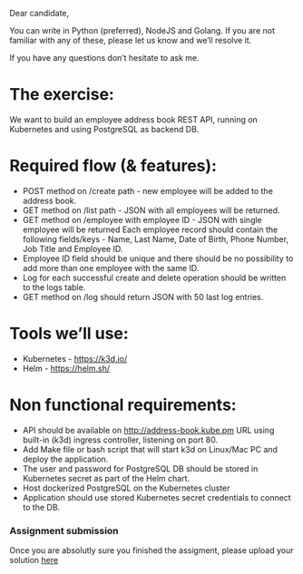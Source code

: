 Dear candidate,

You can write in Python (preferred), NodeJS and Golang. If you are not familiar with any of these, please let us know and we’ll resolve it.

If you have any questions don’t hesitate to ask me.

# The exercise:
We want to build an employee address book REST API, running on Kubernetes and using PostgreSQL as backend DB.

# Required flow (& features):
- POST method on /create path - new employee will be added to the address book.
- GET method on /list path - JSON with all employees will be returned.
- GET method on /employee with employee ID - JSON with single employee will be returned
Each employee record should contain the following fields/keys - Name, Last Name, Date of Birth, Phone Number, Job Title and Employee ID. 
- Employee ID field should be unique and there should be no possibility to add more than one employee with the same ID.
- Log for each successful create and delete operation should be written to the logs table.
- GET method on /log should return JSON with 50 last log entries.

# Tools we’ll use:

- Kubernetes - https://k3d.io/
- Helm - https://helm.sh/
 
# Non functional requirements:

- API should be available on http://address-book.kube.pm URL using built-in (k3d) ingress controller, listening on port 80.
- Add Make file or bash script that will start k3d on Linux/Mac PC and deploy the application.
- The user and password for PostgreSQL DB should be stored in Kubernetes secret as part of the Helm chart.
- Host dockerized PostgreSQL on the Kubernetes cluster
- Application should use stored Kubernetes secret credentials to connect to the DB.



### Assignment submission
Once you are absolutly sure you finished the assigment, please upload your solution [here](https://www.dropbox.com/request/wLRA4RxlfsHHQfZs2vPe)
